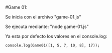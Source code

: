 #Game 01:


Se inicia con el archivo "game-01.js"

Se ejecuta mediante: "node game-01.js"

Ya esta por defecto los valores en el console.log:

```
console.log(Game01([1, 5, 7, 10, 8], 17));
```